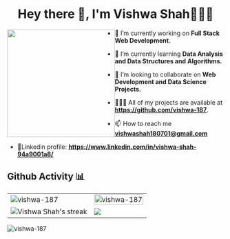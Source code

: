
<h1 align="center">Hey there 👋, I'm Vishwa Shah👩🏽‍💻</h1>
<p align = "center">
<img align ="center" height= "250" width = "250" style="float:left;" src= "https://cdn.dribbble.com/users/2238041/screenshots/4763918/working.gif">
</p>


<div float =left>
  
- 🔭 I’m currently working on **Full Stack Web Development.**

- 🌱 I’m currently learning **Data Analysis and Data Structures and Algorithms.**

- 👯 I’m looking to collaborate on **Web Development and Data Science Projects.**

- 👩🏽‍💻 All of my projects are available at **https://github.com/vishwa-187**.

- 📫 How to reach me **vishwashah180701@gmail.com**

- 🎫Linkedin profile: **https://www.linkedin.com/in/vishwa-shah-94a9001a8/**
  </div>

<!--
  <p><a href="https://www.linkedin.com/in/vishwa-shah-94a9001a8/" rel="nofollow"><img src="https://camo.githubusercontent.com/162001cc0747178f47ced6e40de0cd16e375beb9b5fbca4ea3d520ecca78cd85/68747470733a2f2f696d672e69636f6e73382e636f6d2f666c75656e742f34382f3030303030302f6c696e6b6564696e2e706e67" data-canonical-src="https://img.icons8.com/fluent/48/000000/linkedin.png" style="max-width:100%;"></a>
 <a href="https://www.hackerrank.com/vss187001" rel="nofollow"><img src="https://github.com/vishwa-187/vishwa-187/blob/main/hackkerank.png " style="max-width:20%;"></a>
  <a href="https://leetcode.com/vishwa-187/" rel="nofollow"><img src="https://github.com/vishwa-187/vishwa-187/blob/main/leetcode.png" style="max-width:100%;"></a>  
 <a href="https://www.codechef.com/users/vishwa_shah18" rel="nofollow"><img src="https://github.com/vishwa-187/vishwa-187/blob/main/codechef.png" style="max-width:100%;"></a> 
</p> -->

<h2> Github Activity 📊</h2>
<table>
  <tbody><tr>
    <td><img align="center" src="https://github-readme-stats.vercel.app/api?username=vishwa-187&theme=radical&show_icons=true&locale=en" style="max-width: 100%;" alt="vishwa-187" /></td>
    <td><img align="center" width=100% margin-top=10px src="https://github-readme-stats.vercel.app/api/top-langs?username=vishwa-187&show_icons=true&locale=en&theme=radical&layout=compact" alt="vishwa-187" /></td>
   </tr> 
   <tr>
      <td><img title="🔥 Get streak stats for your profile at git.io/streak-stats" alt="Vishwa Shah's streak" src="https://github-readme-streak-stats.herokuapp.com/?user=vishwa-187&theme=dark" data-canonical-src="https://github-readme-streak-stats.herokuapp.com/?user=vishwa-187&amp;theme=blackice&amp;hide_border=true&amp;stroke=0000&amp;background=060A0CD0" style="max-width: 100%;"></td>
     <td><img src="[![willianrod's wakatime stats](https://github-readme-stats.vercel.app/api/wakatime?username=vishwa-187)](https://github.com/anuraghazra/github-readme-stats)
" />
  </td>
  </tr>
</tbody></table>



<p align="left"> <img src="https://komarev.com/ghpvc/?username=vishwa-187&label=Profile%20views&color=0e75b6&style=flat" alt="vishwa-187" /> </p>
  
